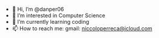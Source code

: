 - 👋 Hi, I’m @danper06
- 👀 I’m interested in Computer Science 
- 🌱 I’m currently learning coding
- 📫 How to reach me: gmail: niccoloperreca@icloud.com

<!---
danper06/danper06 is a ✨ special ✨ repository because its `README.md` (this file) appears on your GitHub profile.
You can click the Preview link to take a look at your changes.
--->
